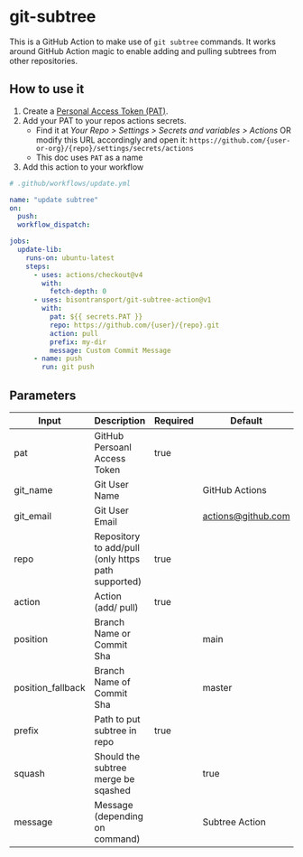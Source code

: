 # git-subtree

This is a GitHub Action to make use of `git subtree` commands. It works around GitHub Action magic to enable adding and pulling subtrees from other repositories.

## How to use it

1. Create a [Personal Access Token (PAT)](https://github.com/settings/tokens).
2. Add your PAT to your repos actions secrets.
   - Find it at _Your Repo > Settings > Secrets and variables > Actions_ OR modify this URL accordingly and open it: `https://github.com/{user-or-org}/{repo}/settings/secrets/actions`
   - This doc uses `PAT` as a name
3. Add this action to your workflow

```yaml
# .github/workflows/update.yml

name: "update subtree"
on:
  push:
  workflow_dispatch:

jobs:
  update-lib:
    runs-on: ubuntu-latest
    steps:
      - uses: actions/checkout@v4
        with:
          fetch-depth: 0
      - uses: bisontransport/git-subtree-action@v1
        with:
          pat: ${{ secrets.PAT }}
          repo: https://github.com/{user}/{repo}.git
          action: pull
          prefix: my-dir
          message: Custom Commit Message
      - name: push
        run: git push
```

## Parameters

| Input             | Description                                        | Required | Default            |
| ----------------- | -------------------------------------------------- | -------- | ------------------ |
| pat               | GitHub Persoanl Access Token                       | true     |                    |
| git_name          | Git User Name                                      |          | GitHub Actions     |
| git_email         | Git User Email                                     |          | actions@github.com |
| repo              | Repository to add/pull (only https path supported) | true     |                    |
| action            | Action (add/ pull)                                 | true     |                    |
| position          | Branch Name or Commit Sha                          |          | main               |
| position_fallback | Branch Name of Commit Sha                          |          | master             |
| prefix            | Path to put subtree in repo                        | true     |                    |
| squash            | Should the subtree merge be sqashed                |          | true               |
| message           | Message (depending on command)                     |          | Subtree Action     |
